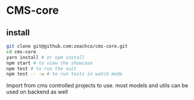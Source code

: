 # CMS-core

## install
```bash
git clone git@github.com:zeachco/cms-core.git
cd cms-core
yarn install # or npm install
npm start # to view the showcase
npm test # to run the suit
npm test -- -w # to run tests in watch mode
```

Import from cms controlled projects to use.
most models and utils can be used on backend as well
